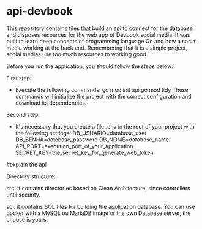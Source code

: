 # api-devbook

This repository contains files that build an api to connect for the database and disposes resources for the web app of Devbook social media.
It was built to learn deep concepts of programming language Go and how a social media working at the back end.
Remembering that it is a simple project, social medias use too much resources to working good.

Before you run the application, you should follow the steps below:

First step: 
  - Execute the following commands:
    go mod init api
    go mod tidy
These commands will initialize the project with the correct configuration and download its dependencies.

Second step:
  - It's necessary that you create a file .env in the root of your project with the following settings:
      DB_USUARIO=database_user
      DB_SENHA=database_password
      DB_NOME=database_name
      API_PORT=execution_port_of_your_application
      SECRET_KEY=the_secret_key_for_generate_web_token


#explain the api

Directory structure:

src: it contains directories based on Clean Architecture, since controllers until security.

sql: it contains SQL files for building the application database. You can use docker with a MySQL ou MariaDB image or the own Database server, the choose is yours.
